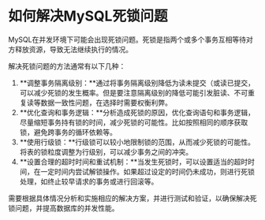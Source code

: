 # 如何解决MySQL死锁问题

MySQL在并发环境下可能会出现死锁问题。死锁是指两个或多个事务互相等待对方释放资源，导致无法继续执行的情况。

解决死锁问题的方法通常有以下几种：

1. **调整事务隔离级别：**通过将事务隔离级别降低为读未提交（或读已提交，可以减少死锁的发生概率。但是要注意隔离级别的降低可能引发脏读、不可重复读等数据一致性问题，在选择时需要权衡利弊。
2. **优化查询和事务逻辑：**分析造成死锁的原因，优化查询语句和事务逻辑，尽量缩短事务持有锁的时间，减少死锁的可能性。比如按照相同的顺序获取锁，避免跨事务的循环依赖等。
3. **使用行级锁：**行级锁可以较小地限制锁的范围，从而减少死锁的可能性。将表的锁粒度调整为行级别，可以减少事务之间的冲突。
4. **设置合理的超时时间和重试机制：**当发生死锁时，可以设置适当的超时时间，在一定时间内尝试解锁操作。如果超过设定的时间仍未成功，则进行死锁处理，如终止较早请求的事务或进行回滚等。

需要根据具体情况分析和实施相应的解决方案，并进行测试和验证，以确保解决死锁问题，并提高数据库的并发性能。

